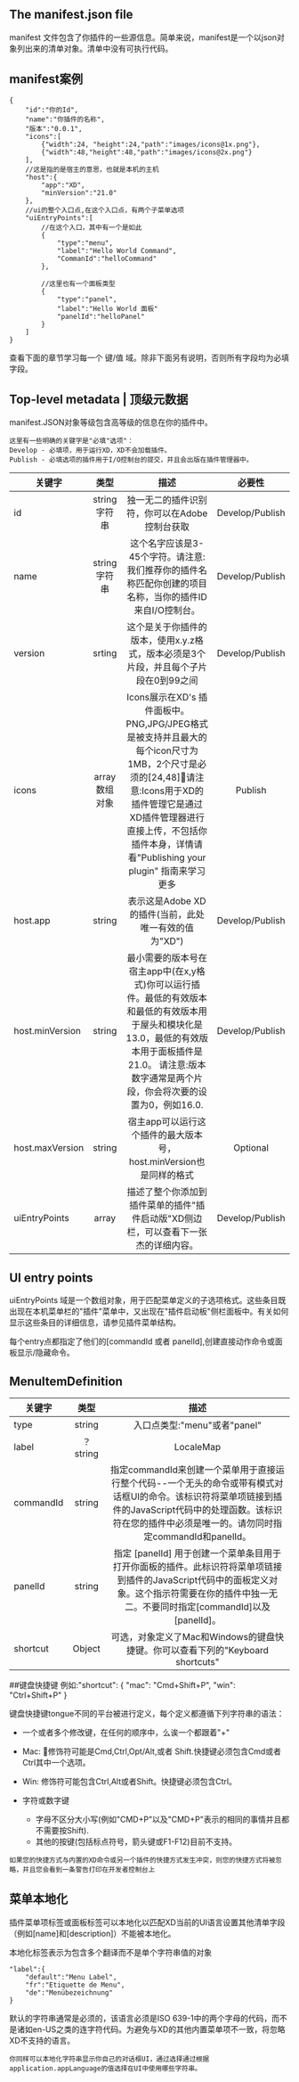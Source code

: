## The manifest.json file

manifest 文件包含了你插件的一些源信息。简单来说，manifest是一个以json对象列出来的清单对象。清单中没有可执行代码。

## manifest案例
```
{
    "id":"你的Id",
    "name":"你插件的名称",
    "版本":"0.0.1",
    "icons":[
        {"width":24, "height":24,"path":"images/icons@1x.png"},
        {"width":48,"height":48,"path":"images/icons@2x.png"}
    ],
    //这是指的是宿主的意思，也就是本机的主机
    "host":{
        "app":"XD",
        "minVersion":"21.0"
    },
    //ui的整个入口点,在这个入口点，有两个子菜单选项
    "uiEntryPoints":[
        //在这个入口，其中有一个是如此
        {
            "type":"menu",
            "label":"Hello World Command",
            "CommanId":"helloCommand"
        },

        //这里也有一个面板类型
        {
            "type":"panel",
            "label":"Hello World 面板"
            "panelId":"helloPanel"
        }
    ]
}
```

查看下面的章节学习每一个 键/值 域。除非下面另有说明，否则所有字段均为必填字段。

## Top-level metadata | 顶级元数据
manifest.JSON对象等级包含高等级的信息在你的插件中。
```
这里有一些明确的关键字是"必填"选项"：
Develop - 必填项，用于运行XD，XD不会加载插件。
Publish - 必填选项的插件用于I/O控制台的提交，并且会出版在插件管理器中。
```


关键字 | 类型 | 描述 | 必要性
---|:--:|:--:|:--:
id | string 字符串 | 独一无二的插件识别符，你可以在Adobe 控制台获取 | Develop/Publish
name | string 字符串 | 这个名字应该是3-45个字符。请注意:我们推荐你的插件名称匹配你创建的项目名称，当你的插件ID来自I/O控制台。| Develop/Publish
version | srting | 这个是关于你插件的版本，使用x.y.z格式，版本必须是3个片段，并且每个子片段在0到99之间 | Develop/Publish
icons | array<object> 数组对象 | Icons展示在XD's 插件面板中。PNG,JPG/JPEG格式是被支持并且最大的每个icon尺寸为1MB，2个尺寸是必须的[24,48]请注意:Icons用于XD的插件管理它是通过XD插件管理器进行直接上传，不包括你插件本身，详情请看"Publishing your plugin" 指南来学习更多 | Publish
host.app |  string | 表示这是Adobe XD的插件(当前，此处唯一有效的值为"XD") | Develop/Publish
host.minVersion | string | 最小需要的版本号在宿主app中(在x,y格式)你可以运行插件。最低的有效版本和最低的有效版本用于屋头和模块化是13.0，最低的有效版本用于面板插件是21.0。 请注意:版本数字通常是两个片段，你会将次要的设置为0，例如16.0. | Develop/Publish
host.maxVersion | string | 宿主app可以运行这个插件的最大版本号，host.minVersion也是同样的格式 | Optional
uiEntryPoints | array<MenuItemDefinition> | 描述了整个你添加到插件菜单的插件"插件启动版"XD侧边栏，可以查看下一张杰的详细内容。 | Develop/Publish

## UI entry points
uiEntryPoints 域是一个数组对象，用于匹配菜单定义的子选项格式。这些条目既出现在本机菜单栏的"插件"菜单中，又出现在"插件启动板"侧栏面板中。有关如何显示这些条目的详细信息，请参见插件菜单结构。

每个entry点都指定了他们的[commandId 或者 panelId],创建直接动作命令或面板显示/隐藏命令。

## MenuItemDefinition
关键字 | 类型 | 描述
---|:--:|:--:
type | string | 入口点类型:"menu"或者"panel"
label | ？ string|LocaleMap | 需要有多个MenuItemDefinition对象来进行定义，如果只有一个被定义则忽略。
commandId | string | 指定commandId来创建一个菜单用于直接运行整个代码--一个无头的命令或带有模式对话框UI的命令。该标识符将菜单项链接到插件的JavaScript代码中的处理函数。该标识符在您的插件中必须是唯一的。请勿同时指定commandId和panelId。
panelId | string | 指定 [panelId] 用于创建一个菜单条目用于打开你面板的插件。此标识符将菜单项链接到插件的JavaScript代码中的面板定义对象。这个指示符需要在你的插件中独一无二。不要同时指定[commandId]以及[panelId]。
shortcut | Object | 可选，对象定义了Mac和Windows的键盘快捷键。你可以查看下列的"Keyboard shortcuts"


##键盘快捷键
例如:"shortcut": { "mac": "Cmd+Shift+P", "win": "Ctrl+Shift+P" }

键盘快捷键tongue不同的平台被进行定义，每个定义都遵循下列字符串的语法：
* 一个或者多个修改键，在任何的顺序中，么诶一个都跟着"+"
 * Mac: 修饰符可能是Cmd,Ctrl,Opt/Alt,或者 Shift.快捷键必须包含Cmd或者Ctrl其中一个选项。
 * Win: 修饰符可能包含Ctrl,Alt或者Shift。快捷键必须包含Ctrl。
  
* 字符或数字键
  * 字母不区分大小写(例如"CMD+P"以及"CMD+P"表示的相同的事情并且都不需要按Shift).
  * 其他的按键(包括标点符号，箭头键或F1-F12)目前不支持。

```
如果您的快捷方式与内置的XD命令或另一个插件的快捷方式发生冲突，则您的快捷方式将被忽略，并且您会看到一条警告打印在开发者控制台上
```


## 菜单本地化
插件菜单项标签或面板标签可以本地化以匹配XD当前的UI语言设置其他清单字段（例如[name]和[description]）不能被本地化。

本地化标签表示为包含多个翻译而不是单个字符串值的对象
```
"label":{
    "default":"Menu Label",
    "fr":"Etiquette de Menu",
    "de":"Menübezeichnung"
}
```

默认的字符串通常是必须的，该语言必须是ISO 639-1中的两个字母的代码，而不是诸如en-US之类的连字符代码。为避免与XD的其他内置菜单项不一致，将忽略XD不支持的语言。

```
你同样可以本地化字符串显示你自己的对话框UI，通过选择通过根据application.appLanguage的值选择在UI中使用哪些字符串。
```